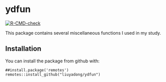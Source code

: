 
ydfun
=====

<!-- badges: start -->

[![R-CMD-check](https://github.com/liuyadong/ydfun/workflows/R-CMD-check/badge.svg)](https://github.com/liuyadong/ydfun/actions)
<!-- badges: end -->

This package contains several miscellaneous functions I used in my
study.

Installation
------------

You can install the package from github with:

    ##install.package('remotes')
    remotes::install_github("liuyadong/ydfun")
